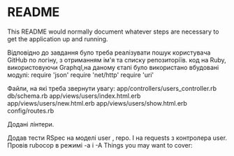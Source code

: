 # README

This README would normally document whatever steps are necessary to get the
application up and running.

Відповідно до завдання було треба реалізувати пошук користувача GitHub по логіну, з отриманням ім'я та списку репозиторіїв. код на Ruby, використовуючи Graphql,на даному єтапі було використано вбудовані модулі: require 'json' require 'net/http' require 'uri'

Файли, на які треба звернути увагу: app/controllers/users_controller.rb db/schema.rb app/views/users/index.html.erb app/views/users/new.html.erb app/views/users/show.html.erb config/routes.rb

Додані лінтери. 

Додав тести RSpec на моделі user , repo. І на requests з контролера user.
Провів rubocop в режимі -а і -А
Things you may want to cover:



